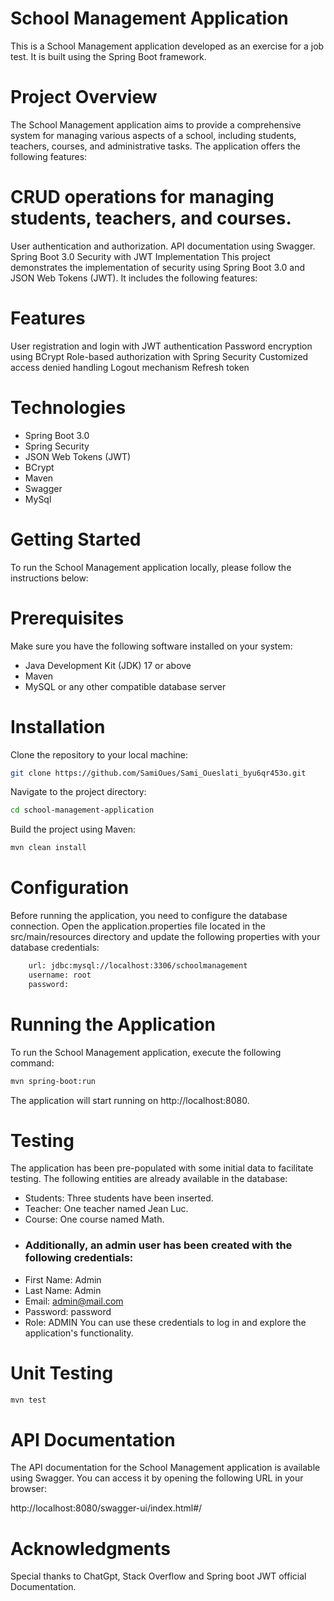 # School Management Application
This is a School Management application developed as an exercise for a job test. It is built using the Spring Boot framework.

# Project Overview
The School Management application aims to provide a comprehensive system for managing various aspects of a school, including students, teachers, courses, and administrative tasks. The application offers the following features:

# CRUD operations for managing students, teachers, and courses.
User authentication and authorization.
API documentation using Swagger.
Spring Boot 3.0 Security with JWT Implementation
This project demonstrates the implementation of security using Spring Boot 3.0 and JSON Web Tokens (JWT). It includes the following features:

# Features
User registration and login with JWT authentication
Password encryption using BCrypt
Role-based authorization with Spring Security
Customized access denied handling
Logout mechanism
Refresh token
# Technologies
- Spring Boot 3.0
- Spring Security
- JSON Web Tokens (JWT)
- BCrypt
- Maven
- Swagger
- MySql
# Getting Started
To run the School Management application locally, please follow the instructions below:

# Prerequisites
Make sure you have the following software installed on your system:

- Java Development Kit (JDK) 17 or above
- Maven
- MySQL or any other compatible database server
# Installation
Clone the repository to your local machine:


```bash
git clone https://github.com/SamiOues/Sami_Oueslati_byu6qr453o.git
```

Navigate to the project directory:

```bash
cd school-management-application
```
Build the project using Maven:

```bash
mvn clean install
```
# Configuration
Before running the application, you need to configure the database connection. Open the application.properties file located in the src/main/resources directory and update the following properties with your database credentials:
```bash
    url: jdbc:mysql://localhost:3306/schoolmanagement
    username: root
    password:
```

# Running the Application
To run the School Management application, execute the following command:
```bash
mvn spring-boot:run
```
The application will start running on http://localhost:8080.

# Testing
The application has been pre-populated with some initial data to facilitate testing. The following entities are already available in the database:

- Students: Three students have been inserted.
- Teacher: One teacher named Jean Luc.
- Course: One course named Math.
* ### Additionally, an admin user has been created with the following credentials:

- First Name: Admin
- Last Name: Admin
- Email: admin@mail.com
- Password: password
- Role: ADMIN
  You can use these credentials to log in and explore the application's functionality.

# Unit Testing
```bash
mvn test
```

# API Documentation
The API documentation for the School Management application is available using Swagger. You can access it by opening the following URL in your browser:

http://localhost:8080/swagger-ui/index.html#/


# Acknowledgments
Special thanks to ChatGpt, Stack Overflow and Spring boot JWT official Documentation.
